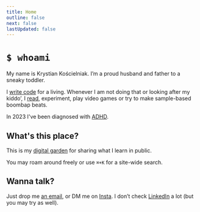 ```yaml
---
title: Home
outline: false
next: false
lastUpdated: false
---
```


# `$ whoami`

My name is Krystian Kościelniak. I’m a proud husband and father to a sneaky toddler.

I [write code](https://github.com/kkoscielniak) for a living. Whenever I am not doing that or looking after my kiddo’, I [read](/reading/reading-list), experiment, play video games or try to make sample-based boombap beats.

In 2023 I've been diagnosed with [ADHD](/adhd/_index).

## What's this place?

This is my [digital garden](about/digital-garden) for sharing what I learn in public.

You may roam around freely or use `⌘+K` for a site-wide search.

## Wanna talk?

Just drop me <a href="mailto:krystiankoscielniak@proton.me">an email</a>, or DM me on [Insta](https://instagram.com/pankoscielniak). I don’t check [LinkedIn](https://www.linkedin.com/in/krystian-koÅ9Bcielniak-629102a7/) a lot (but you may try as well).
